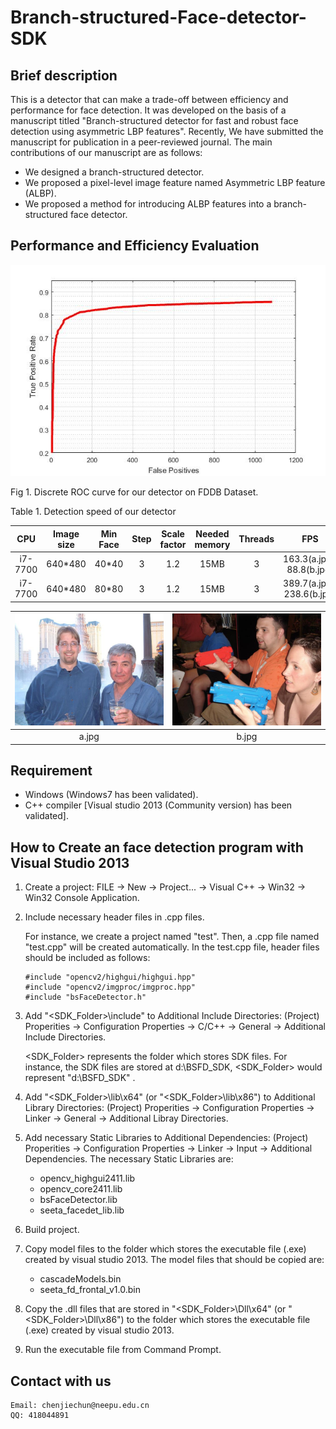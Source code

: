 # Branch-structured-Face-detector-SDK
## Brief description
This is a detector that can make a trade-off between efficiency and performance for face detection. It was developed on the basis of a manuscript titled "Branch-structured detector for fast and robust face detection using asymmetric LBP features". Recently, We have submitted the manuscript for publication in a peer-reviewed journal. The main contributions of our manuscript are as follows: 
- We designed a branch-structured detector.
- We proposed a pixel-level image feature named Asymmetric LBP feature (ALBP).
- We proposed a method for introducing ALBP features into a branch-structured face detector.
## Performance and Efficiency Evaluation
![Alt text](/Images/ROC.jpg  "Fig 1. Discrete ROC curve for our detector on FDDB Dataset.")

Fig 1. Discrete ROC curve for our detector on FDDB Dataset.

Table 1. Detection speed of our detector

|  CPU    | Image size | Min Face | Step | Scale factor | Needed memory | Threads| FPS                       |
| :---:   | :---:      | :---:    | :---: | :---:       | :---:         | :----: | :---:                     |
| i7-7700 | 640\*480 |  40\*40  | 3    |1.2   |15MB      | 3       | 163.3(a.jpg), 88.8(b.jpg) |
| i7-7700 | 640\*480 | 80\*80   | 3    |1.2   |15MB      | 3       | 389.7(a.jpg), 238.6(b.jpg) |

|![Alt text](/Images/a.jpg)|  ![Alt text](/Images/b.jpg)|
|    :---:    | :---:      |
|    a.jpg    | b.jpg      |


## Requirement
* Windows (Windows7 has been validated).
* C++ compiler \[Visual studio 2013 (Community version) has been validated].
## How to Create an face detection program with Visual Studio 2013
1. Create a project: FILE -> New -> Project... -> Visual C++ -> Win32 -> Win32 Console Application. 
2. Include necessary header files in .cpp files.

   For instance, we create a project named "test". Then, a .cpp file named "test.cpp" will be created automatically. In the test.cpp file, header files should be included as follows:
   
   <pre><code>#include "opencv2/highgui/highgui.hpp"
   #include "opencv2/imgproc/imgproc.hpp"
   #include "bsFaceDetector.h"</code></pre>
3. Add "<SDK_Folder>\include" to Additional Include Directories: (Project) Properities -> Configuration Properties -> C/C++ -> General -> Additional Include Directories.

   <SDK_Folder> represents the folder which stores SDK files. For instance, the SDK files are stored at d:\BSFD_SDK,  <SDK_Folder> would represent "d:\BSFD_SDK" .
  
4. Add "<SDK_Folder>\lib\x64" (or "<SDK_Folder>\lib\x86") to Additional Library Directories: (Project) Properities -> Configuration Properties -> Linker -> General -> Additional Libray Directories.
5. Add necessary Static Libraries to Additional Dependencies: (Project) Properities -> Configuration Properties -> Linker -> Input -> Additional Dependencies. The necessary Static Libraries are:
   * opencv_highgui2411.lib
   * opencv_core2411.lib
   * bsFaceDetector.lib
   * seeta_facedet_lib.lib
6. Build project.
7. Copy model files to the folder which stores the executable file (.exe) created by visual studio 2013. The model files that should be copied are:
   * cascadeModels.bin
   * seeta_fd_frontal_v1.0.bin
8. Copy the .dll files that are stored in "<SDK_Folder>\Dll\x64" (or "<SDK_Folder>\Dll\x86") to the folder which stores the executable file (.exe) created by visual studio 2013. 
9. Run the executable file from Command Prompt.
## Contact with us
<pre><code>Email: chenjiechun@neepu.edu.cn
QQ: 418044891</code></pre>
